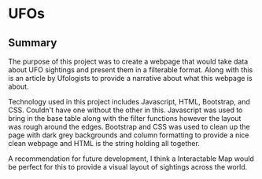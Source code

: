 # UFOs

## Summary

The purpose of this project was to create a webpage that would take data about UFO sightings and present them in a filterable format. Along with this is an article by Ufologists to provide a narrative about what this webpage is about.

Technology used in this project includes Javascript, HTML, Bootstrap, and CSS. Couldn't have one without the other in this. Javascript was used to bring in the base table along with the filter functions however the layout was rough around the edges. Bootstrap and CSS was used to clean up the page with dark grey backgrounds and column formatting to provide a nice clean webpage and HTML is the string holding all together.

A recommendation for future development, I think a Interactable Map would be perfect for this to provide a visual layout of sightings across the world.